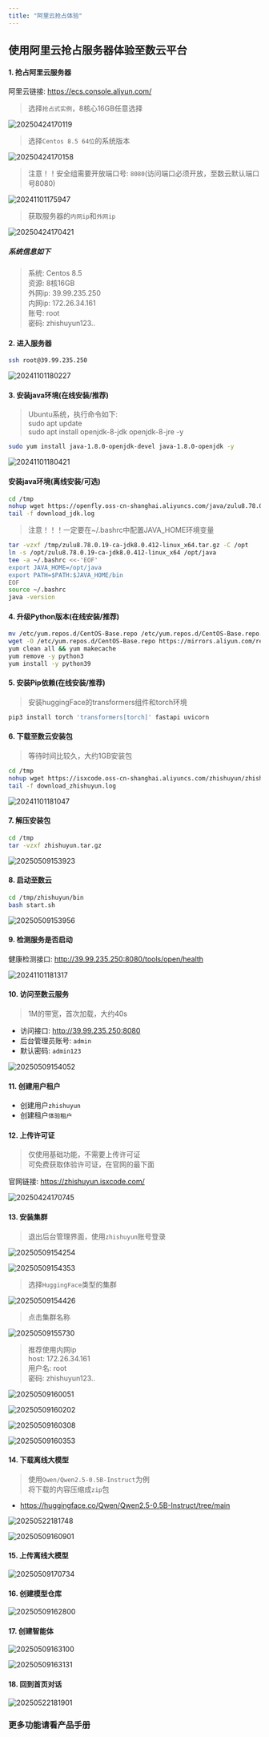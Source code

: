 ```yaml
---
title: "阿里云抢占体验"
---
```


## 使用阿里云抢占服务器体验至数云平台

#### 1. 抢占阿里云服务器

阿里云链接:  https://ecs.console.aliyun.com/

> 选择`抢占式实例`，8核心16GB任意选择

![20250424170119](https://img.isxcode.com/picgo/20250424170119.png)

> 选择`Centos 8.5 64位`的系统版本

![20250424170158](https://img.isxcode.com/picgo/20250424170158.png)

> 注意！！安全组需要开放端口号: `8080`(访问端口必须开放，至数云默认端口号8080)

![20241101175947](https://img.isxcode.com/picgo/20241101175947.png)

> 获取服务器的`内网ip`和`外网ip`

![20250424170421](https://img.isxcode.com/picgo/20250424170421.png)

##### 系统信息如下

> 系统: Centos 8.5    
> 资源: 8核16GB  
> 外网ip: 39.99.235.250  
> 内网ip: 172.26.34.161   
> 账号: root  
> 密码: zhishuyun123..

#### 2. 进入服务器

```bash
ssh root@39.99.235.250
```

![20241101180227](https://img.isxcode.com/picgo/20241101180227.png)

#### 3. 安装java环境(在线安装/推荐)

> Ubuntu系统，执行命令如下:  
> sudo apt update  
> sudo apt install openjdk-8-jdk openjdk-8-jre -y

```bash
sudo yum install java-1.8.0-openjdk-devel java-1.8.0-openjdk -y 
```

![20241101180421](https://img.isxcode.com/picgo/20241101180421.png)

#### 安装java环境(离线安装/可选)

```bash
cd /tmp
nohup wget https://openfly.oss-cn-shanghai.aliyuncs.com/java/zulu8.78.0.19-ca-jdk8.0.412-linux_x64.tar.gz >> download_jdk.log 2>&1 &
tail -f download_jdk.log
```

> 注意！！！一定要在~/.bashrc中配置JAVA_HOME环境变量

```bash
tar -vzxf /tmp/zulu8.78.0.19-ca-jdk8.0.412-linux_x64.tar.gz -C /opt
ln -s /opt/zulu8.78.0.19-ca-jdk8.0.412-linux_x64 /opt/java
tee -a ~/.bashrc <<-'EOF'
export JAVA_HOME=/opt/java
export PATH=$PATH:$JAVA_HOME/bin
EOF
source ~/.bashrc
java -version
```

#### 4. 升级Python版本(在线安装/推荐)

```bash
mv /etc/yum.repos.d/CentOS-Base.repo /etc/yum.repos.d/CentOS-Base.repo.backup
wget -O /etc/yum.repos.d/CentOS-Base.repo https://mirrors.aliyun.com/repo/Centos-vault-8.5.2111.repo
yum clean all && yum makecache
yum remove -y python3
yum install -y python39 
```

#### 5. 安装Pip依赖(在线安装/推荐)

> 安装huggingFace的transformers组件和torch环境

```bash
pip3 install torch 'transformers[torch]' fastapi uvicorn 
```

#### 6. 下载至数云安装包

> 等待时间比较久，大约1GB安装包

```bash
cd /tmp
nohup wget https://isxcode.oss-cn-shanghai.aliyuncs.com/zhishuyun/zhishuyun.tar.gz >> download_zhishuyun.log 2>&1 &
tail -f download_zhishuyun.log
```

![20241101181047](https://img.isxcode.com/picgo/20241101181047.png)

#### 7. 解压安装包

```bash
cd /tmp
tar -vzxf zhishuyun.tar.gz
```

![20250509153923](https://img.isxcode.com/picgo/20250509153923.png)

#### 8. 启动至数云

```bash
cd /tmp/zhishuyun/bin
bash start.sh
```

![20250509153956](https://img.isxcode.com/picgo/20250509153956.png)

#### 9. 检测服务是否启动

健康检测接口: http://39.99.235.250:8080/tools/open/health

![20241101181317](https://img.isxcode.com/picgo/20241101181317.png)

#### 10. 访问至数云服务

> 1M的带宽，首次加载，大约40s

- 访问接口: http://39.99.235.250:8080 
- 后台管理员账号: `admin` 
- 默认密码: `admin123`

![20250509154052](https://img.isxcode.com/picgo/20250509154052.png)

#### 11. 创建用户租户

- 创建用户`zhishuyun` 
- 创建租户`体验租户`

#### 12. 上传许可证

> 仅使用基础功能，不需要上传许可证  
> 可免费获取体验许可证，在官网的最下面  

官网链接: https://zhishuyun.isxcode.com/

![20250424170745](https://img.isxcode.com/picgo/20250424170745.png)

#### 13. 安装集群

> 退出后台管理界面，使用`zhishuyun`账号登录

![20250509154254](https://img.isxcode.com/picgo/20250509154254.png)

![20250509154353](https://img.isxcode.com/picgo/20250509154353.png)

>  选择`HuggingFace`类型的集群

![20250509154426](https://img.isxcode.com/picgo/20250509154426.png)

> 点击集群名称

![20250509155730](https://img.isxcode.com/picgo/20250509155730.png)

> 推荐使用内网ip  
> host: 172.26.34.161  
> 用户名:  root   
> 密码:  zhishuyun123..

![20250509160051](https://img.isxcode.com/picgo/20250509160051.png)

![20250509160202](https://img.isxcode.com/picgo/20250509160202.png)

![20250509160308](https://img.isxcode.com/picgo/20250509160308.png)

![20250509160353](https://img.isxcode.com/picgo/20250509160353.png)

#### 14. 下载离线大模型

> 使用`Qwen/Qwen2.5-0.5B-Instruct`为例  
> 将下载的内容压缩成`zip`包

- https://huggingface.co/Qwen/Qwen2.5-0.5B-Instruct/tree/main

![20250522181748](https://img.isxcode.com/picgo/20250522181748.png)

![20250509160901](https://img.isxcode.com/picgo/20250509160901.png)

#### 15. 上传离线大模型

![20250509170734](https://img.isxcode.com/picgo/20250509170734.png)

#### 16. 创建模型仓库

![20250509162800](https://img.isxcode.com/picgo/20250509162800.png)

#### 17. 创建智能体

![20250509163100](https://img.isxcode.com/picgo/20250509163100.png)

![20250509163131](https://img.isxcode.com/picgo/20250509163131.png)

#### 18. 回到首页对话

![20250522181901](https://img.isxcode.com/picgo/20250522181901.png)

### 更多功能请看产品手册